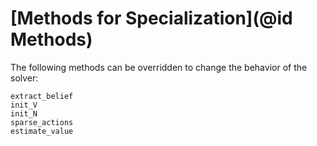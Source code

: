 # [Methods for Specialization](@id Methods)

The following methods can be overridden to change the behavior of the solver:

```@docs
extract_belief
init_V
init_N
sparse_actions
estimate_value
```
